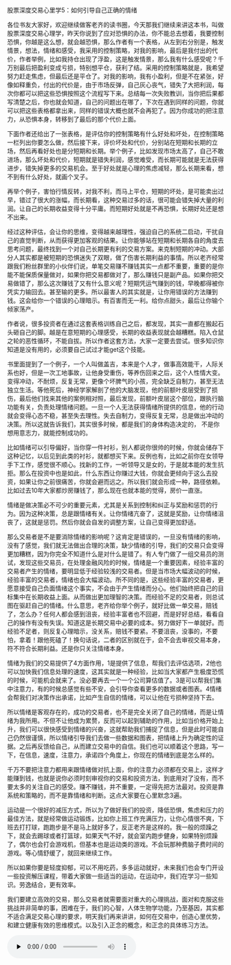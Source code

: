 股票深度交易心里学5：如何引导自己正确的情绪

各位书友大家好，欢迎继续做客老齐的读书圈，今天那我们继续来讲这本书，叫做股票深度交易心理学，昨天你说到了应对恐惧的办法，你不能总去想着，我要控制恐惧，你越是这么想，就会越恐惧，那么作者有一个表格，从左到右分别是，触发情景，想法，情绪和感受，我采用的控制策略，对我的影响，最后是我付出的代价，作者举例，比如我持仓出现了浮盈，这是触发情景，那么我有什么感受呢？千万别最后把盈利变成亏损，特别想平仓，获利了结。采用的控制策略就是，我希望努力赶走焦虑，但最后还是平仓了。对我的影响，我有小盈利，但是不在紧张，好像如释重负，付出的代价是，由于市场反弹，自己灰心丧气，错失了大把利润，每次你都可以把这些恐惧按照这个流程写下来。总结每一次失败教训，当你把后果都写清楚之后，你也就会知道，自己的问题出在哪了，下次在遇到同样的问题，你就可以把这些表格都拿出来，同样的错误大概也就不会再犯了。因为你成功的把注意力，从恐惧本身，转移到了最后的那个代价上面。

下面作者还给出了一张表格，是评估你的控制策略有什么好处和坏处，在控制策略一栏列出你要怎么做，然后接下来，评价坏处和代价，分别站在短期和长期的立场，然后再看好处也是分短期和长期。举个例子，比如发现市场太高了，自己不敢进场，那么坏处和代价，短期就是错失利润，感觉难受，而长期可能就是无法获得进步，错失掉更多的交易机会。至于好处就是心理的焦虑减轻，那么长期来看，想不到有什么好处，就画个叉子。

再举个例子，害怕行情反转，对我不利，而马上平仓，短期的坏处，是可能卖出过早，错过了很大的涨幅，而长期看，这种交易过多的话，很可能会错失掉大量的利润。让自己的长期收益变得十分平庸。而短期好处就是不再恐惧，长期好处还是想不出来。

经过这种评估，会让你的思维，变得越来越理性，强迫自己的系统二启动，干扰自己的直觉判断，从而获得更加客观的结果。让你能够站在短期和长期各自的角度去思考问题，最终找到一个对自己长期更有利的交易方案。来克制短期的冲动。大部分人其实都是被短期的恐惧迷失了双眼，做了伤害长期利益的事情。所以老齐经常跟我们粉丝群里的小伙伴们说，单笔交易赚不赚钱其实一点都不重要，重要的是你能不能保质保量做对，如果你把交易都做对了，那么赚钱只是副产品。如果你把交易做错了，那么这次赚钱了又有什么意义呢？短期凭运气赚到的钱，早晚都得被你凭实力输回去。甚至输的更多。所以最害人的其实就是，让你用错误的方法赚到钱。这会给你一个错误的心理暗示。有百害而无一利。给你点甜头，最后让你输个倾家荡产。

作者说，很多投资者在通过这套表格训练自己之后，都发现，其实一直都在搬起石头砸自己的脚。越是在意短期的心理感受，长期的收益表现就会越糟糕。陷入仓鼠之轮的恶性循环，不能自拔。所以作者这套方法，大家一定要去尝试。很多知识你知道是没有用的，必须要自己试过才能get这个技能。

书里面提到了一个例子，一个人叫做盖吉，本来是个人才，做事高效能干，人际关系也好，但是一次工地事故，让他身受重伤，等养伤回来之后，这个人性情大变。变得冲动，不耐烦，反复无常，更像个坏脾气的小孩，完全缺乏自制力，甚至无法独立生活。等他死后，神经学家解剖了他的大脑发现，他的前额叶皮层受到了损伤，最后他们找来其他的案例相对照，最后发现，前额叶皮层这个部位，跟执行脑功能有关，负责处理情绪问题。一旦一个人无法获得情绪所提供的信息，他的行动就会变得心态不稳，甚至失去理性。失去自制力，变得反复无常，总是做出冲动的决策。所以这就告诉我们，其实很多时候，都是我们的身体构造决定的，
不是你想用意志力，就能控制成功的。

比如情绪可以引导偏好，当你穿一件衬衫，别人都说你很帅的时候，你就会储存下这种记忆，以后见到此类的衬衫，就都想买下来。反例也有，比如之前你在女领导手下工作，感觉很不顺心。找新的工作，一听领导又是女的，于是就本能的发生抗拒。那么在投资中也是如此，什么东西让你赚过大钱，你就会更倾向于这么去投资，如果让你之前很痛苦，你就会避而远之。所以我们就会形成一种，路径依赖。比如过去10年大家都炒房赚钱了，那么现在也就本能的觉得，房价一直涨。

情绪是做决策必不可少的重要元素，尤其是关系到控制和纠正与奖励和惩罚的行为。因为这种决策，总是跟情绪有关。让你情绪亢奋了，这就是奖励，让你情绪沮丧了，这就是惩罚。然后你就会自发的调整方案，让自己变得更加舒适。

那么交易者是不是要消除情绪的影响呢？这肯定是错误的，一旦没有情绪的影响，没有了感觉，我们就无法做出合理的决策，缺少情绪的引导，我们的交易只会变得更加糟糕，因为你完全不知道什么是对什么是错了。有人专门做了一组交易员的测试，发现这些交易员，在处理金融风险的时候，情绪是一个重要因素，经验丰富的交易者产生的情绪，要明显低于经验较浅的交易者。但是当市场大幅波动的时候，经验丰富的交易者，情绪也会大幅波动。所不同的是，这些经验丰富的交易者，更愿意接受自己负面情绪这个事实，不会由于产生情绪而分心。他们始终把自己的目标集中在长期收益上面。从而做出更加理智的决策。而经验不足的交易者，则总试图在驱赶自己的情绪。什么意思，老齐给你举个例子，就好比做一单交易，赔钱了，怎么办？任何人都会感到沮丧，经验丰富者也不回避，而是好好总结，看看自己的操作有没有失误。知道这是长期交易中必要的成本。努力做好下一单就好。而经验不足者，则反复心理暗示，没关系，赔钱不要紧。不要沮丧，没事的，不要怕，拿着！跟他死磕了！换句话说，二者的区别就在于，会不会去审视交易本身，符不符合长期利益。还是你只关注情绪本身。

情绪为我们的交易提供了4方面作用，1是提供了信息，帮我们去评估选项，2他也可以加快我们信息处理的速度，这其实就是一种经验，比如当大家都产生极度恐慌的时候，可能机会就来了。没必要再去一个一个公司算估值了。3是可以帮我们集中注意力，有的时候总感觉有些不安，会引导你查看更多的数据或者图表。4情绪会帮我们对决策作出承诺，比如产生自信的情绪，可以让他在亏损种坚持下去。

所以情绪是客观存在的，成功的交易者，也不是完全关闭了自己的情绪，而是让情绪为我所用。不但不让他成为累赘，反而可以起到辅助的作用，比如当价格开始上升，我们可以很快感受到情绪的兴奋，这就帮助我们捕捉了信息，但是此时可能自己仍然很谨慎，所以情绪引导我们去做一些数据和图表，把情绪上升为确定性的证据。之后再反馈给自己，从而建立交易中的自信。我们也可以顺着这个思路，写一下，在信息，速度，注意力，承诺四个角度上，你现在的情绪到底是怎么样的。

千万不要把注意力都用来跟情绪做对抗上面，你的注意力必须都在交易上，这样才能赚到钱，也就是说你必须时刻审视你的交易和投资方法，到底用对了没有，而不要太多的关注自己的感受。赚不赚钱，并不重要，一定得先把方法最对。投资是靠系统和策略的，而不是靠情绪和判断。这点大家要在心里默念3遍。

运动是一个很好的减压方式，所以为了做好我们的投资，降低恐惧，焦虑和压力的最佳方法，就是经常做运动锻炼，比如你上班工作充满压力，让你心情很不爽，下班去打打球，跑跑步是不是马上就好多了，反正老齐是这样的。我一般的烦躁之下，就会去踢球或者打篮球，如果天气不好，就会室内跑步健身，如果特别烦躁了，偶尔也会打会游戏机，但基本也是运动类的游戏。不会玩那种费脑子费时间的游戏。等心情舒缓了，就回来继续工作。

所以如果你要是轻度抑郁，可以不用吃药，多多运动就好，未来我们也会专门开设一些投资解压课程，带着大家做一些适当的运动，在运动中，我们在学习一些知识。劳逸结合，更有效率。

我们要建立高效的交易，那么交易者就需要面对重大的心理挑战，面对和克服这些挑战并非简单的事，困难在于，我们的心智，人体生物学功能，乃至基因，其实都不适合满足交易心理的要求，明天我们再来讲讲，如何在交易中，创造心里优势，和建立健康有效的思维模式。以及引入正念的概念，和正念的具体练习方法。

<audio id="audio" controls="" preload="none"> <source id="mp3" src="股票深度交易心里学5：如何引导自己正确的情绪.mp3"> </audio>

